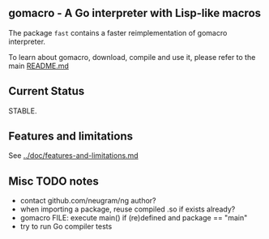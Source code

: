 ## gomacro - A Go interpreter with Lisp-like macros

The package `fast` contains a faster reimplementation of gomacro interpreter.

To learn about gomacro, download, compile and use it, please refer to the main [README.md](../README.md)

## Current Status

STABLE.

## Features and limitations

See [../doc/features-and-limitations.md](../doc/features-and-limitations.md)


## Misc TODO notes

* contact github.com/neugram/ng author?
* when importing a package, reuse compiled .so if exists already?
* gomacro FILE: execute main() if (re)defined and package == "main"
* try to run Go compiler tests
